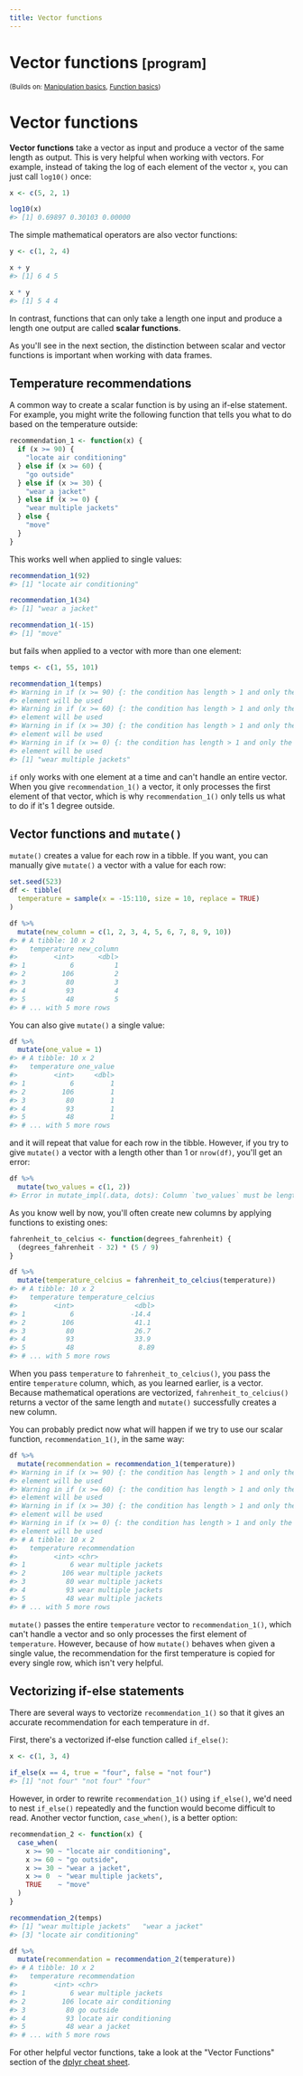 ```yaml
---
title: Vector functions
---
```


<!-- Generated automatically from vector-functions.yml. Do not edit by hand -->

# Vector functions <small class='program'>[program]</small>
<small>(Builds on: [Manipulation basics](manip-basics.md), [Function basics](function-basics.md))</small>


Vector functions
================

**Vector functions** take a vector as input and produce a vector of the same length as output. This is very helpful when working with vectors. For example, instead of taking the log of each element of the vector `x`, you can just call `log10()` once:

``` r
x <- c(5, 2, 1)

log10(x)
#> [1] 0.69897 0.30103 0.00000
```

The simple mathematical operators are also vector functions:

``` r
y <- c(1, 2, 4)

x + y
#> [1] 6 4 5

x * y
#> [1] 5 4 4
```

In contrast, functions that can only take a length one input and produce a length one output are called **scalar functions**.

As you'll see in the next section, the distinction between scalar and vector functions is important when working with data frames.

Temperature recommendations
---------------------------

A common way to create a scalar function is by using an if-else statement. For example, you might write the following function that tells you what to do based on the temperature outside:

``` r
recommendation_1 <- function(x) {
  if (x >= 90) {
    "locate air conditioning"
  } else if (x >= 60) {
    "go outside"
  } else if (x >= 30) {
    "wear a jacket"
  } else if (x >= 0) {
    "wear multiple jackets"
  } else {
    "move"
  }
}
```

This works well when applied to single values:

``` r
recommendation_1(92)
#> [1] "locate air conditioning"

recommendation_1(34)
#> [1] "wear a jacket"

recommendation_1(-15)
#> [1] "move"
```

but fails when applied to a vector with more than one element:

``` r
temps <- c(1, 55, 101)

recommendation_1(temps)
#> Warning in if (x >= 90) {: the condition has length > 1 and only the first
#> element will be used
#> Warning in if (x >= 60) {: the condition has length > 1 and only the first
#> element will be used
#> Warning in if (x >= 30) {: the condition has length > 1 and only the first
#> element will be used
#> Warning in if (x >= 0) {: the condition has length > 1 and only the first
#> element will be used
#> [1] "wear multiple jackets"
```

`if` only works with one element at a time and can't handle an entire vector. When you give `recommendation_1()` a vector, it only processes the first element of that vector, which is why `recommendation_1()` only tells us what to do if it's 1 degree outside.

Vector functions and `mutate()`
-------------------------------

`mutate()` creates a value for each row in a tibble. If you want, you can manually give `mutate()` a vector with a value for each row:

``` r
set.seed(523)
df <- tibble(
  temperature = sample(x = -15:110, size = 10, replace = TRUE)
)

df %>% 
  mutate(new_column = c(1, 2, 3, 4, 5, 6, 7, 8, 9, 10))
#> # A tibble: 10 x 2
#>   temperature new_column
#>         <int>      <dbl>
#> 1           6          1
#> 2         106          2
#> 3          80          3
#> 4          93          4
#> 5          48          5
#> # ... with 5 more rows
```

You can also give `mutate()` a single value:

``` r
df %>% 
  mutate(one_value = 1)
#> # A tibble: 10 x 2
#>   temperature one_value
#>         <int>     <dbl>
#> 1           6         1
#> 2         106         1
#> 3          80         1
#> 4          93         1
#> 5          48         1
#> # ... with 5 more rows
```

and it will repeat that value for each row in the tibble. However, if you try to give `mutate()` a vector with a length other than 1 or `nrow(df)`, you'll get an error:

``` r
df %>% 
  mutate(two_values = c(1, 2))
#> Error in mutate_impl(.data, dots): Column `two_values` must be length 10 (the number of rows) or one, not 2
```

As you know well by now, you'll often create new columns by applying functions to existing ones:

``` r
fahrenheit_to_celcius <- function(degrees_fahrenheit) {
  (degrees_fahrenheit - 32) * (5 / 9)
}

df %>% 
  mutate(temperature_celcius = fahrenheit_to_celcius(temperature))
#> # A tibble: 10 x 2
#>   temperature temperature_celcius
#>         <int>               <dbl>
#> 1           6              -14.4 
#> 2         106               41.1 
#> 3          80               26.7 
#> 4          93               33.9 
#> 5          48                8.89
#> # ... with 5 more rows
```

When you pass `temperature` to `fahrenheit_to_celcius()`, you pass the entire `temperature` column, which, as you learned earlier, is a vector. Because mathematical operations are vectorized, `fahrenheit_to_celcius()` returns a vector of the same length and `mutate()` successfully creates a new column.

You can probably predict now what will happen if we try to use our scalar function, `recommendation_1()`, in the same way:

``` r
df %>% 
  mutate(recommendation = recommendation_1(temperature))
#> Warning in if (x >= 90) {: the condition has length > 1 and only the first
#> element will be used
#> Warning in if (x >= 60) {: the condition has length > 1 and only the first
#> element will be used
#> Warning in if (x >= 30) {: the condition has length > 1 and only the first
#> element will be used
#> Warning in if (x >= 0) {: the condition has length > 1 and only the first
#> element will be used
#> # A tibble: 10 x 2
#>   temperature recommendation       
#>         <int> <chr>                
#> 1           6 wear multiple jackets
#> 2         106 wear multiple jackets
#> 3          80 wear multiple jackets
#> 4          93 wear multiple jackets
#> 5          48 wear multiple jackets
#> # ... with 5 more rows
```

`mutate()` passes the entire `temperature` vector to `recommendation_1()`, which can't handle a vector and so only processes the first element of `temperature`. However, because of how `mutate()` behaves when given a single value, the recommendation for the first temperature is copied for every single row, which isn't very helpful.

Vectorizing if-else statements
------------------------------

There are several ways to vectorize `recommendation_1()` so that it gives an accurate recommendation for each temperature in `df`.

First, there's a vectorized if-else function called `if_else()`:

``` r
x <- c(1, 3, 4)

if_else(x == 4, true = "four", false = "not four")
#> [1] "not four" "not four" "four"
```

However, in order to rewrite `recommendation_1()` using `if_else()`, we'd need to nest `if_else()` repeatedly and the function would become difficult to read. Another vector function, `case_when()`, is a better option:

``` r
recommendation_2 <- function(x) {
  case_when(
    x >= 90 ~ "locate air conditioning",
    x >= 60 ~ "go outside",
    x >= 30 ~ "wear a jacket",
    x >= 0  ~ "wear multiple jackets",
    TRUE    ~ "move"
  )
}

recommendation_2(temps)
#> [1] "wear multiple jackets"   "wear a jacket"          
#> [3] "locate air conditioning"

df %>% 
  mutate(recommendation = recommendation_2(temperature))
#> # A tibble: 10 x 2
#>   temperature recommendation         
#>         <int> <chr>                  
#> 1           6 wear multiple jackets  
#> 2         106 locate air conditioning
#> 3          80 go outside             
#> 4          93 locate air conditioning
#> 5          48 wear a jacket          
#> # ... with 5 more rows
```

For other helpful vector functions, take a look at the "Vector Functions" section of the [dplyr cheat sheet](https://github.com/rstudio/cheatsheets/raw/master/data-transformation.pdf).

